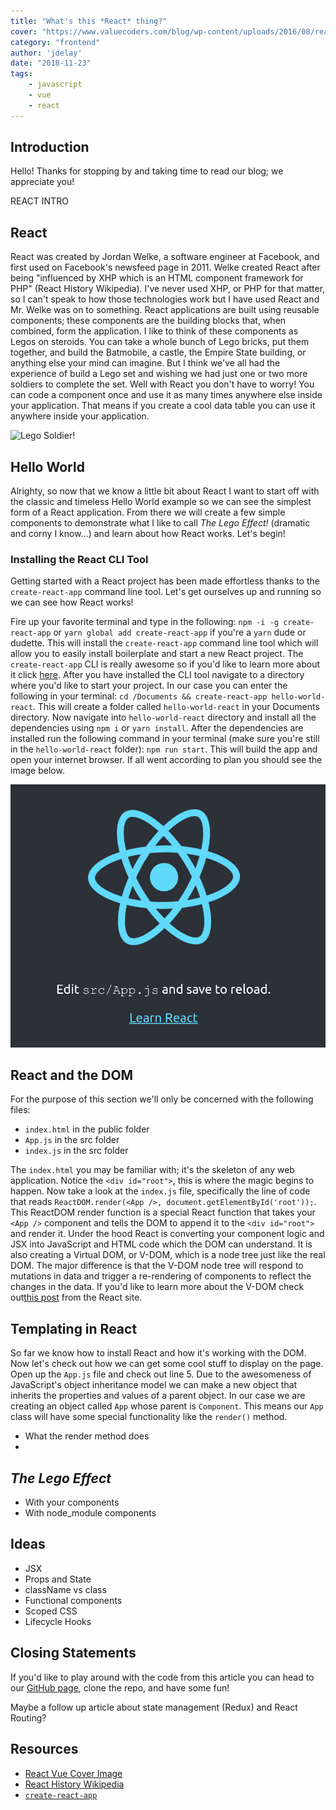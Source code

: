 ```yaml
---
title: "What's this *React* thing?"
cover: "https://www.valuecoders.com/blog/wp-content/uploads/2016/08/react.png"
category: "frontend"
author: 'jdelay'
date: "2018-11-23"
tags:
    - javascript
    - vue
    - react
---
```


## Introduction

Hello! Thanks for stopping by and taking time to read our blog; we appreciate you!

REACT INTRO

## React

React was created by Jordan Welke, a software engineer at Facebook, and first used on Facebook's newsfeed page in 2011. Welke created React after being "influenced by XHP which is an HTML component framework for PHP" (React History Wikipedia). I've never used XHP, or PHP for that matter, so I can't speak to how those technologies work but I have used React and Mr. Welke was on to something. React applications are built using reusable components; these components are the building blocks that, when combined, form the application. I like to think of these components as Legos on steroids. You can take a whole bunch of Lego bricks, put them together, and build the Batmobile, a castle, the Empire State building, or anything else your mind can imagine. But I think we've all had the experience of build a Lego set and wishing we had just one or two more soldiers to complete the set. Well with React you don't have to worry! You can code a component once and use it as many times anywhere else inside your application. That means if you create a cool data table you can use it anywhere inside your application.

![Lego Soldier!](https://cdn11.bigcommerce.com/s-5g95y2/images/stencil/1280x1280/products/548/2128/Injured_US_Soldier_4__99472.1481058355.jpg?c=2&imbypass=on)


## Hello World

Alrighty, so now that we know a little bit about React I want to start off with the classic and timeless Hello World example so we can see the simplest form of a React application. From there we will create a few simple components to demonstrate what I like to call *The Lego Effect!* (dramatic and corny I know...) and learn about how React works. Let's begin!

### Installing the React CLI Tool

Getting started with a React project has been made effortless thanks to the `create-react-app` command line tool. Let's get ourselves up and running so we can see how React works!

Fire up your favorite terminal and type in the following: `npm -i -g create-react-app` or `yarn global add create-react-app` if you're a `yarn` dude or dudette. This will install the `create-react-app` command line tool which will allow you to easily install boilerplate and start a new React project. The `create-react-app` CLI is really awesome so if you'd like to learn more about it click [here](https://github.com/facebookincubator/create-react-app). After you have installed the CLI tool navigate to a directory where you'd like to start your project. In our case you can enter the following in your terminal: `cd /Documents && create-react-app hello-world-react`. This will create a folder called `hello-world-react` in your Documents directory. Now navigate into `hello-world-react` directory and install all the dependencies using `npm i` or `yarn install`. After the dependencies are installed run the following command in your terminal (make sure you're still in the `hello-world-react` folder): `npm run start`. This will build the app and open your internet browser. If all went according to plan you should see the image below.


![Hello World React](./react-hello-world.png)

## React and the DOM

For the purpose of this section we'll only be concerned with the following files:

- `index.html` in the public folder
- `App.js` in the src folder
- `index.js` in the src folder

The `index.html` you may be familiar with; it's the skeleton of any web application. Notice the `<div id="root">`, this is where the magic begins to happen. Now take a look at the `index.js` file, specifically the line of code that reads `ReactDOM.render(<App />, document.getElementById('root'));`. This ReactDOM render function is a special React function that takes your `<App />` component and tells the DOM to append it to the `<div id="root">` and render it. Under the hood React is converting your component logic and JSX into JavaScript and HTML code which the DOM can understand. It is also creating a Virtual DOM, or V-DOM, which is a node tree just like the real DOM. The major difference is that the V-DOM node tree will respond to mutations in data and trigger a re-rendering of components to reflect the changes in the data. If you'd like to learn more about the V-DOM check out[this post](https://reactjs.org/docs/faq-internals.html) from the React site.

## Templating in React

So far we know how to install React and how it's working with the DOM. Now let's check out how we can get some cool stuff to display on the page. Open up the `App.js` file and check out line 5. Due to the awesomeness of JavaScript's object inheritance model we can make a new object that inherits the properties and values of a parent object. In our case we are creating an object called `App` whose parent is `Component`. This means our `App` class will have some special functionality like the `render()` method.

- What the render method does
- 
## *The Lego Effect*

- With your components
- With node_module components

## Ideas

- JSX
- Props and State
- className vs class
- Functional components
- Scoped CSS
- Lifecycle Hooks

## Closing Statements

If you'd like to play around with the code from this article you can head to our [GitHub page](https://github.com/itsatechblog), clone the repo, and have some fun!

Maybe a follow up article about state management (Redux) and React Routing?

## Resources

- [React Vue Cover Image](https://jelvix.com/images/blog/5a98507190fe4.jpg)
- [React History Wikipedia](https://en.wikipedia.org/wiki/React_(JavaScript_library)#History)
- [`create-react-app`](https://github.com/facebookincubator/create-react-app)